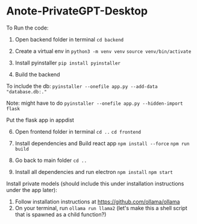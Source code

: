 # Anote-PrivateGPT-Desktop
To Run the code:
1. Open backend folder in terminal
`cd backend`

2. Create a virtual env in 
`python3 -m venv venv`
`source venv/bin/activate`

3. Install pyinstaller
`pip install pyinstaller`

4. Build the backend

To include the db: `pyinstaller --onefile app.py --add-data "database.db:."`

Note: might have to do `pyinstaller --onefile app.py --hidden-import flask`

Put the flask app in appdist

6. Open frontend folder in terminal
`cd ..`
`cd frontend`

7. Install dependencies and Build react app
`npm install --force`
`npm run build`

8. Go back to main folder
`cd ..`

9. Install all dependencies and run electron
`npm install`
`npm start`


Install private models (should include this under installation instructions under the app later):
1. Follow installation instructions at https://github.com/ollama/ollama
2. On your terminal, run `ollama run llama2` (let's make this a shell script that is spawned as a child function?)
